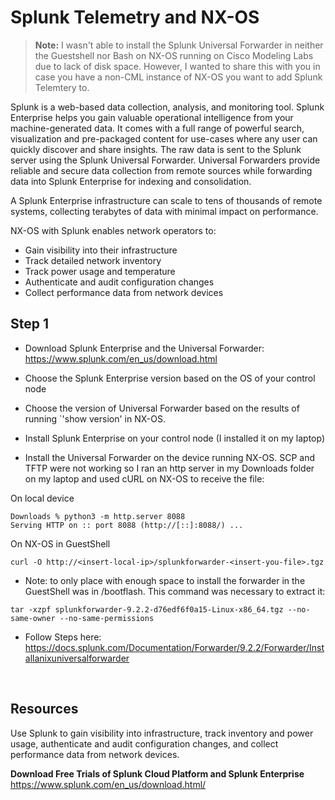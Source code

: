 # Splunk Telemetry and NX-OS

> **Note:** I wasn't able to install the Splunk Universal Forwarder in neither the Guestshell nor Bash on NX-OS running on Cisco Modeling Labs due to lack of disk space. However, I wanted to share this with you in case you have a non-CML instance of NX-OS you want to add Splunk Telemtery to.

Splunk is a web-based data collection, analysis, and monitoring tool. Splunk Enterprise helps
you gain valuable operational intelligence from your machine-generated data. It comes with a
full range of powerful search, visualization and pre-packaged content for use-cases where any
user can quickly discover and share insights. The raw data is sent to the Splunk server using the
Splunk Universal Forwarder. Universal Forwarders provide reliable and secure data collection
from remote sources while forwarding data into Splunk Enterprise for indexing and consolidation. 

A Splunk Enterprise infrastructure can scale to tens of thousands of remote systems, collecting terabytes of data with minimal impact on performance.

NX-OS with Splunk enables network operators to:

- Gain visibility into their infrastructure
- Track detailed network inventory
- Track power usage and temperature
- Authenticate and audit configuration changes
- Collect performance data from network devices

## Step 1

- Download Splunk Enterprise and the Universal Forwarder: https://www.splunk.com/en_us/download.html
- Choose the Splunk Enterprise version based on the OS of your control node
- Choose the version of Universal Forwarder based on the results of running `'show version' in NX-OS.
  
- Install Splunk Enterprise on your control node (I installed it on my laptop)

- Install the Universal Forwarder on the device running NX-OS. SCP and TFTP were not working so I ran an http server in my Downloads folder on my laptop and used cURL on NX-OS to receive the file:

On local device
```
Downloads % python3 -m http.server 8088
Serving HTTP on :: port 8088 (http://[::]:8088/) ...
```

On NX-OS in GuestShell
```
curl -O http://<insert-local-ip>/splunkforwarder-<insert-you-file>.tgz
```

- Note: to only place with enough space to install the forwarder in the GuestShell was in /bootflash. This command was necessary to extract it:

```
tar -xzpf splunkforwarder-9.2.2-d76edf6f0a15-Linux-x86_64.tgz --no-same-owner --no-same-permissions
```

- Follow Steps here: https://docs.splunk.com/Documentation/Forwarder/9.2.2/Forwarder/Installanixuniversalforwarder

<br>

## Resources

Use Splunk to gain visibility into infrastructure, track inventory and power usage, authenticate and audit configuration changes, and collect performance data from network devices.

**Download Free Trials of Splunk Cloud Platform and Splunk Enterprise**
https://www.splunk.com/en_us/download.html/



